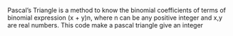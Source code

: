 Pascal’s Triangle is a method to know
the binomial coefficients of terms of binomial expression (x + y)n,
where n can be any positive integer
and x,y are real numbers.
This code make a pascal triangle give an integer
